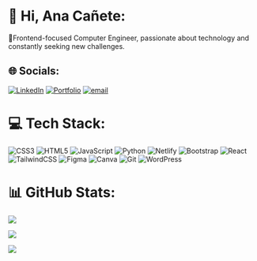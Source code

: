# 💫 Hi, Ana Cañete:
🍵Frontend-focused Computer Engineer, passionate about technology and constantly seeking new challenges.

## 🌐 Socials: 
[![LinkedIn](https://img.shields.io/badge/LinkedIn-%230077B5.svg?logo=linkedin&logoColor=white)](https://linkedin.com/in/www.linkedin.com/in/annx-c) [![Portfolio](https://img.shields.io/badge/Portfolio-00CED1?style=flat&logo=leaflet&logoColor=white)](https://anac-dev.netlify.app/) [![email](https://img.shields.io/badge/Email-D14836?logo=gmail&logoColor=white)](mailto:ana.canete13@gmail.com)


# 💻 Tech Stack: 
![CSS3](https://img.shields.io/badge/css3-%231572B6.svg?style=for-the-badge&logo=css3&logoColor=white) ![HTML5](https://img.shields.io/badge/html5-%23E34F26.svg?style=for-the-badge&logo=html5&logoColor=white) ![JavaScript](https://img.shields.io/badge/javascript-%23323330.svg?style=for-the-badge&logo=javascript&logoColor=%23F7DF1E) ![Python](https://img.shields.io/badge/python-3670A0?style=for-the-badge&logo=python&logoColor=ffdd54) ![Netlify](https://img.shields.io/badge/netlify-%23000000.svg?style=for-the-badge&logo=netlify&logoColor=#00C7B7) ![Bootstrap](https://img.shields.io/badge/bootstrap-%238511FA.svg?style=for-the-badge&logo=bootstrap&logoColor=white) ![React](https://img.shields.io/badge/react-%2320232a.svg?style=for-the-badge&logo=react&logoColor=%2361DAFB) ![TailwindCSS](https://img.shields.io/badge/tailwindcss-%2338B2AC.svg?style=for-the-badge&logo=tailwind-css&logoColor=white) ![Figma](https://img.shields.io/badge/figma-%23F24E1E.svg?style=for-the-badge&logo=figma&logoColor=white) ![Canva](https://img.shields.io/badge/Canva-%2300C4CC.svg?style=for-the-badge&logo=Canva&logoColor=white) ![Git](https://img.shields.io/badge/git-%23F05033.svg?style=for-the-badge&logo=git&logoColor=white) ![WordPress](https://img.shields.io/badge/WordPress-%23117AC9.svg?style=for-the-badge&logo=WordPress&logoColor=white)

# 📊 GitHub Stats:
 ![](https://nirzak-streak-stats.vercel.app/?user=annx-c&theme=catppuccin_mocha&hide_border=false) 
 
![](https://github-readme-stats.vercel.app/api?username=annx-c&theme=catppuccin_mocha&hide_border=false&include_all_commits=false&count_private=false)   

![](https://github-readme-stats.vercel.app/api/top-langs/?username=annx-c&theme=catppuccin_mocha&hide_border=false&include_all_commits=true&count_private=false&layout=compact)


